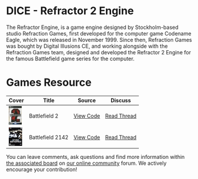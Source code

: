 # DICE - Refractor 2 Engine

The Refractor Engine, is a game engine designed by Stockholm-based studio Refraction Games, first developed for the computer game Codename Eagle, which was released in November 1999. Since then, Refraction Games was bought by Digital Illusions CE, and working alongside with the Refraction Games team, designed and developed the Refractor 2 Engine for the famous Battlefield game series for the computer.

# Games Resource

| Cover | Title  | Source | Discuss |
| ----- | ------ | ------ | ------- |
| <img src="battlefield-2.jpg" alt="Battlefield 2" title="Battlefield 2" height="50" /> | Battlefield 2 | [View Code](https://github.com/devious100/base/engines/refractor-2/battlefield-2) | [Read Thread](https://devious100.com/forum/base/engines/refractor-2/battlefield-2) |
| <img src="battlefield-2142.jpg" alt="Battlefield 2142" title="Battlefield 2142" height="50" /> | Battlefield 2142 | [View Code](https://github.com/devious100/base/engines/refractor-2/battlefield-2142) | [Read Thread](https://devious100.com/forum/base/engines/refractor-2/battlefield-2142) |

You can leave comments, ask questions and find more information within [the associated board](https://devious100.com/forum/base/engines/refractor-2) on [our online community](https://devious100.com) forum. We actively encourage your contribution!
